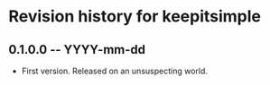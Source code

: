 # Revision history for keepitsimple

## 0.1.0.0 -- YYYY-mm-dd

* First version. Released on an unsuspecting world.
